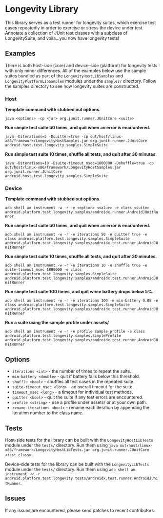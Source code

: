 # Longevity Library

This library serves as a test runner for longevity suites, which exercise test cases repeatedly in
order to exercise or stress the device under test. Annotate a collection of JUnit test classes with
a subclass of LongevitySuite, and voila...you now have longevity tests!

## Examples

There is both host-side (core) and device-side (platform) for longevity tests with only
minor differences. All of the examples below use the sample suites bundled as part of the
`LongevityHostLibSamples` and `LongevityPlatformLibSamples` modules under the `samples/` directory.
Follow the samples directory to see how longevity suites are constructed.

### Host

**Template command with stubbed out options.**

`java <options> -cp <jar> org.junit.runner.JUnitCore <suite>`

**Run simple test suite 50 times, and quit when an error is encountered.**

`java -Diterations=5 -Dquitter=true -cp out/host/linux-x86/framework/LongevityHostSamples.jar
org.junit.runner.JUnitCore android.host.test.longevity.samples.SimpleSuite`

**Run simple test suite 10 times, shuffle all tests, and quit after 30 minutes.**

`java -Diterations=10 -Dsuite-timeout_msec=1800000 -Dshuffle=true -cp
out/host/linux-x86/framework/LongevityHostSamples.jar
org.junit.runner.JUnitCore android.host.test.longevity.samples.SimpleSuite`

### Device

**Template command with stubbed out options.**

`adb shell am instrument -w -r -e <option> <value> -e class <suite>
android.platform.test.longevity.samples/androidx.runner.AndroidJUnitRunner`

**Run simple test suite 50 times, and quit when an error is encountered.**

`adb shell am instrument -w -r -e iterations 50 -e quitter true
-e class android.platform.test.longevity.samples.SimpleSuite
android.platform.test.longevity.samples/androidx.test.runner.AndroidJUnitRunner`

**Run simple test suite 10 times, shuffle all tests, and quit after 30 minutes.**

`adb shell am instrument -w -r -e iterations 10 -e shuffle true -e suite-timeout_msec 1800000
-e class android.platform.test.longevity.samples.SimpleSuite
android.platform.test.longevity.samples/androidx.test.runner.AndroidJUnitRunner`

**Run simple test suite 100 times, and quit when battery drops below 5%.**

`adb shell am instrument -w -r -e iterations 100 -e min-battery 0.05
-e class android.platform.test.longevity.samples.SimpleSuite
android.platform.test.longevity.samples/androidx.test.runner.AndroidJUnitRunner`

**Run a suite using the sample profile under assets/**

`adb shell am instrument -w -r -e profile sample_profile
-e class android.platform.test.longevity.samples.SimpleProfile
android.platform.test.longevity.samples/androidx.test.runner.AndroidJUnitRunner`

## Options

*   `iterations <int>` - the number of times to repeat the suite.
*   `min-battery <double>` - quit if battery falls below this threshold.
*   `shuffle <bool>` - shuffles all test cases in the repeated suite.
*   `suite-timeout_msec <long>` - an overall timeout for the suite.
*   `timeout_msec <long>` - a timeout for individual test methods.
*   `quitter <bool>` - quit the suite if any test errors are encountered.
*   `profile <string>` - use a profile under assets/ or at your own path.
*   `rename-iterations <bool>` - rename each iteration by appending the iteration number to the
    class name.

## Tests

Host-side tests for the library can be built with the `LongevityHostLibTests` module under the
`tests/` directory. Run them using `java out/host/linux-x86/framework/LongevityHostLibTests.jar
org.junit.runner.JUnitCore <test class>`.

Device-side tests for the library can be built with the `LongevityLibTests` module under the
`tests/` directory. Run them using `adb shell am instrument -w -r
android.platform.test.longevity.tests/androidx.test.runner.AndroidJUnitRunner`.

## Issues

If any issues are encountered, please send patches to recent contributors.
